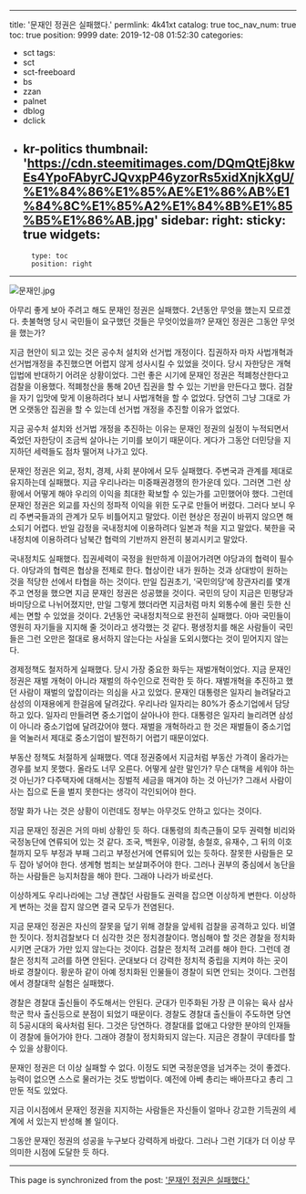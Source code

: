 
---
title: '문재인 정권은 실패했다.'
permlink: 4k41xt
catalog: true
toc_nav_num: true
toc: true
position: 9999
date: 2019-12-08 01:52:30
categories:
- sct
tags:
- sct
- sct-freeboard
- bs
- zzan
- palnet
- dblog
- dclick
- kr-politics
thumbnail: 'https://cdn.steemitimages.com/DQmQtEj8kwEs4YpoFAbyrCJQvxpP46yzorRs5xidXnjkXgU/%E1%84%86%E1%85%AE%E1%86%AB%E1%84%8C%E1%85%A2%E1%84%8B%E1%85%B5%E1%86%AB.jpg'
sidebar:
    right:
        sticky: true
widgets:
    -
        type: toc
        position: right
---


![문재인.jpg](https://cdn.steemitimages.com/DQmQtEj8kwEs4YpoFAbyrCJQvxpP46yzorRs5xidXnjkXgU/%E1%84%86%E1%85%AE%E1%86%AB%E1%84%8C%E1%85%A2%E1%84%8B%E1%85%B5%E1%86%AB.jpg)

아무리 좋게 보아 주려고 해도 문재인 정권은 실패했다. 2년동안 무엇을 했는지 모르겠다. 촛불혁명 당시 국민들이 요구했던 것들은 무엇이었을까? 문재인 정권은 그동안 무엇을 했는가?

지금 현안이 되고 있는 것은 공수처 설치와 선거법 개정이다. 집권하자 마자 사법개혁과 선거법개정을 추진했으면 어렵지 않게 성사시킬 수 있었을 것이다. 당시 자한당은 개혁입법에 반대하기 어려운 상황이었다. 그런 좋은 시기에 문재인 정권은 적폐청산한다고 검찰을 이용했다. 적폐청산을 통해 20년 집권을 할 수 있는 기반을 만든다고 했다. 검찰을 자기 입맛에 맞게 이용하려다 보니 사법개혁을 할 수 없었다. 당연히 그냥 그대로 가면 오랫동안 집권을 할 수 있는데 선거법 개정을 추진할 이유가 없었다.

지금 공수처 설치와 선거법 개정을 추진하는 이유는 문재인 정권의 실정이 누적되면서 죽었던 자한당이 조금씩 살아나는 기미를 보이기 때문이다. 게다가 그동안 더민당을 지지하던 세력들도 점차 떨어져 나가고 있다.

문재인 정권은 외교, 정치, 경제, 사회 분야에서 모두 실패했다. 주변국과 관계를 제대로 유지하는데 실패했다. 지금 우리나라는 미중패권경쟁의 한가운데 있다. 그러면 그런 상황에서 어떻게 해야 우리의 이익을 최대한 확보할 수 있는가를 고민했어야 했다. 그런데 문재인 정권은 외교를 자신의 정파적 이익을 위한 도구로 만들어 버렸다. 그러다 보니 우리 주변국들과의 관계가 모두 비틀어지고 말았다. 이런 현상은 정권이 바뀌지 않으면 해소되기 어렵다. 반일 감정을 국내정치에 이용하려다 일본과 척을 지고 말았다. 북한을 국내정치에 이용하려다 남북간 협력의 기반까지 완전히 붕괴시키고 말았다.

국내정치도 실패했다. 집권세력이 국정을 원만하게 이끌어가려면 야당과의 협력이 필수다. 야당과의 협력은 협상을 전제로 한다. 협상이란 내가 원하는 것과 상대방이 원하는 것을 적당한 선에서 타협을 하는 것이다. 만일 집권초기, ‘국민의당’에 장관자리를 몇개주고 연정을 했으면 지금 문재인 정권은 성공했을 것이다. 국민의 당이 지금은 민평당과 바미당으로 나뉘어졌지만, 만일 그렇게 했더라면 지금처럼 마치 외통수에 몰린 듯한 신세는 면할 수 있었을 것이다. 2년동안 국내정치적으로 완전히 실패했다. 아마 국민들이 영원히 자기들을 지지해 줄 것이라고 생각했는 것 같다. 평생정치를 해온 사람들이 국민들은 그런 오만은 절대로 용서하지 않는다는 사실을 도외시했다는 것이 믿어지지 않는다.

경제정책도 철저하게 실패했다. 당시 가장 중요한 화두는 재벌개혁이었다. 지금 문재인 정권은 재벌 개혁이 아니라 재벌의 하수인으로 전락한 듯 하다. 재벌개혁을 추진하고 했던 사람이 재벌의 앞잡이라는 의심을 사고 있었다. 문재인 대통령은 일자리 늘려달라고 삼성의 이재용에게 한걸음에 달려갔다. 우리나라 일자리는 80%가 중소기업에서 담당하고 있다. 일자리 만들려면 중소기업이 살아나야 한다. 대통령은 일자리 늘리려면 삼성이 아니라 중소기업에 달려갔어야 했다. 재벌을 개혁하라고 한 것은 재벌들이 중소기업을 억눌러서 제대로 중소기업이 발전하기 어렵기 때문이었다.

부동산 정책도 처절하게 실패했다. 역대 정권중에서 지금처럼 부동산 가격이 올라가는 경우를 보지 못했다. 올라도 너무 오른다. 어떻게 살란 말인가? 무슨 대책을 세워야 하는 것 아닌가? 다주택자에 대해서는 징벌적 세금을 매겨야 하는 것 아닌가? 그래서 사람이 사는 집으로 돈을 벌지 못한다는 생각이 각인되어야 한다.

정말 화가 나는 것은 상황이 이런데도 정부는 아무것도 안하고 있다는 것이다.

지금 문재인 정권은 거의 마비 상황인 듯 하다. 대통령의 최측근들이 모두 권력형 비리와 국정농단에 연류되어 있는 것 같다. 조국, 백원우, 이광철, 송철호, 유재수, 그 뒤의 이호철까지 모두 부정과 부패 그리고 부정선거에 연류되어 있는 듯하다. 잘못한 사람들은 모두 잡아 넣어야 한다. 생계형 범죄는 보살펴주어야 한다. 그러나 권부의 중심에서 농단을 하는 사람들은 능지처참을 해야 한다. 그래야 나라가 바로선다.

이상하게도 우리나라에는 그냥 괜찮던 사람들도 권력을 잡으면 이상하게 변한다. 이상하게 변하는 것을 잡지 않으면 결국 모두가 전염된다.

지금 문재인 정권은 자신의 잘못을 덮기 위해 경찰을 앞세워 검찰을 공격하고 있다. 비열한 짓이다. 정치검찰보다 더 심각한 것은 정치경찰이다. 명심해야 할 것은 경찰을 정치화 시키면 군대가 가만 있지 않는다는 것이다. 검찰은 정치적 고려를 해야 한다. 그런데 경찰은 정치적 고려를 하면 안된다. 군대보다 더 강력한 정치적 중립을 지켜야 하는 곳이 바로 경찰이다. 황운하 같이 아예 정치화된 인물들이 경찰이 되면 안되는 것이다. 그런점에서 경찰대학 실험은 실패했다.

경찰은 경찰대 출신들이 주도해서는 안된다. 군대가 민주화된 가장 큰 이유는 육사 삼사 학군 학사 출신등으로 분점이 되었기 때문이다. 경찰도 경찰대 출신들이 주도하면 당연히 5공시대의 육사처럼 된다. 그것은 당연하다. 경찰대를 없애고 다양한 분야의 인재들이 경찰에 들어가야 한다. 그래야 경찰이 정치화되지 않는다. 지금은 경찰이 쿠데타를 할 수 있을 상황이다.

문재인 정권은 더 이상 실패할 수 없다. 이정도 되면 국정운영을 넘겨주는 것이 좋겠다. 능력이 없으면 스스로 물러가는 것도 방법이다. 예전에 아베 총리는 배아프다고 총리 그만둔 적도 있었다.

지금 이시점에서 문재인 정권을 지지하는 사람들은 자신들이 얼마나 강고한 기득권의 세계에 서 있는지 반성해 볼 일이다.

그동안 문재인 정권의 성공을 누구보다 강력하게 바랐다. 그러나 그런 기대가 더 이상 무의미한 시점에 도달한 듯 하다.

- - -

This page is synchronized from the post: ['문재인 정권은 실패했다.'](https://steemit.com/@oldstone/4k41xt)
